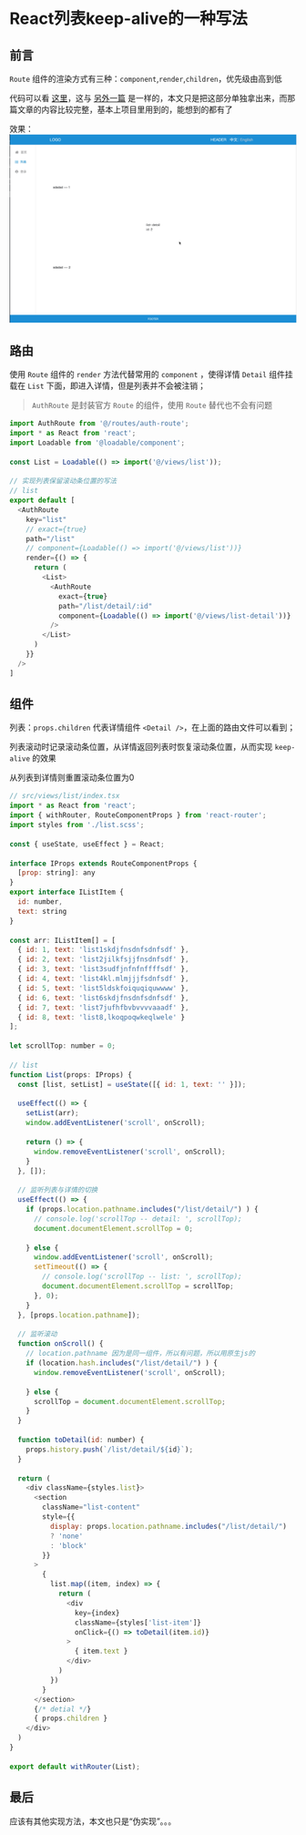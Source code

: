 # React列表keep-alive的一种写法

## 前言
`Route` 组件的渲染方式有三种：`component`,`render`,`children`，优先级由高到低

代码可以看 [这里](https://github.com/zero9527/react-ts-antd-template/tree/master/src/views/list)，这与 [另外一篇](https://juejin.im/post/5d3faa3a5188255d2e32c6e3) 是一样的，本文只是把这部分单独拿出来，而那篇文章的内容比较完整，基本上项目里用到的，能想到的都有了

效果：
![](../static/images/react-keep-alive-1.gif)

## 路由
使用 `Route` 组件的 `render` 方法代替常用的 `component` ，使得详情 `Detail` 组件挂载在 `List` 下面，即进入详情，但是列表并不会被注销；

> `AuthRoute` 是封装官方 `Route` 的组件，使用 `Route` 替代也不会有问题

```js
import AuthRoute from '@/routes/auth-route';
import * as React from 'react';
import Loadable from '@loadable/component';

const List = Loadable(() => import('@/views/list'));

// 实现列表保留滚动条位置的写法
// list
export default [
  <AuthRoute 
    key="list" 
    // exact={true} 
    path="/list" 
    // component={Loadable(() => import('@/views/list'))} 
    render={() => {
      return (
        <List>
          <AuthRoute 
            exact={true} 
            path="/list/detail/:id" 
            component={Loadable(() => import('@/views/list-detail'))} 
          />
        </List>
      )
    }}
  />
]
```

## 组件
列表：`props.children` 代表详情组件 `<Detail />`，在上面的路由文件可以看到；

列表滚动时记录滚动条位置，从详情返回列表时恢复滚动条位置，从而实现 `keep-alive` 的效果

从列表到详情则重置滚动条位置为0

```js
// src/views/list/index.tsx
import * as React from 'react';
import { withRouter, RouteComponentProps } from 'react-router';
import styles from './list.scss';

const { useState, useEffect } = React;

interface IProps extends RouteComponentProps {
  [prop: string]: any
}
export interface IListItem {
  id: number,
  text: string
}

const arr: IListItem[] = [
  { id: 1, text: 'list1skdjfnsdnfsdnfsdf' },
  { id: 2, text: 'list2jilkfsjjfnsdnfsdf' },
  { id: 3, text: 'list3sudfjnfnfnffffsdf' },
  { id: 4, text: 'list4kl.mlmjjjfsdnfsdf' },
  { id: 5, text: 'list5ldskfoiquqiquwwww' },
  { id: 6, text: 'list6skdjfnsdnfsdnfsdf' },
  { id: 7, text: 'list7jufhfbvbvvvvaaadf' },
  { id: 8, text: 'list8,lkoqpoqwkeqlwele' }
];

let scrollTop: number = 0;

// list
function List(props: IProps) {
  const [list, setList] = useState([{ id: 1, text: '' }]);

  useEffect(() => {
    setList(arr);
    window.addEventListener('scroll', onScroll);

    return () => {
      window.removeEventListener('scroll', onScroll);
    }
  }, []);

  // 监听列表与详情的切换
  useEffect(() => {
    if (props.location.pathname.includes("/list/detail/") ) {
      // console.log('scrollTop -- detail: ', scrollTop);
      document.documentElement.scrollTop = 0;

    } else {
      window.addEventListener('scroll', onScroll);
      setTimeout(() => {
        // console.log('scrollTop -- list: ', scrollTop);
        document.documentElement.scrollTop = scrollTop;
      }, 0);
    }
  }, [props.location.pathname]);

  // 监听滚动
  function onScroll() {
    // location.pathname 因为是同一组件，所以有问题，所以用原生js的
    if (location.hash.includes("/list/detail/") ) {
      window.removeEventListener('scroll', onScroll);
      
    } else {
      scrollTop = document.documentElement.scrollTop;
    }
  }

  function toDetail(id: number) {
    props.history.push(`/list/detail/${id}`);
  }

  return (
    <div className={styles.list}>
      <section 
        className="list-content" 
        style={{ 
          display: props.location.pathname.includes("/list/detail/") 
          ? 'none' 
          : 'block' 
        }}
      >
        {
          list.map((item, index) => {
            return (
              <div 
                key={index} 
                className={styles['list-item']}
                onClick={() => toDetail(item.id)}
              >
                { item.text }
              </div>
            )
          })
        }
      </section>
      {/* detial */}
      { props.children }
    </div>
  )
}

export default withRouter(List);
```


## 最后
应该有其他实现方法，本文也只是“伪实现”。。。